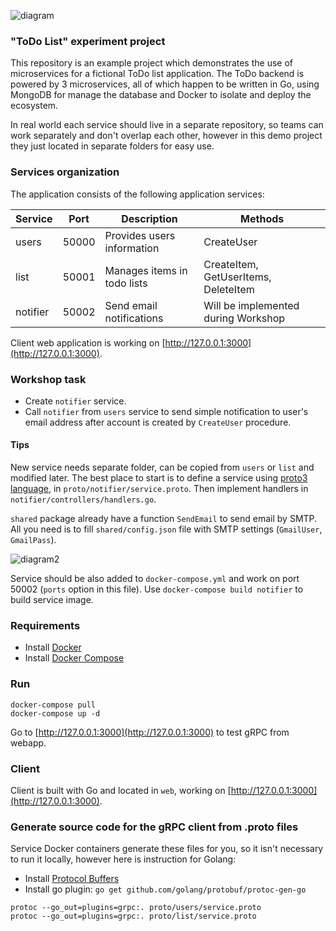 ![diagram](https://github.com/wizelineacademy/GoWorkshop/raw/master/diagram.png)

### "ToDo List" experiment project

This repository is an example project which demonstrates the use of microservices for a fictional ToDo list application. The ToDo backend is powered by 3 microservices, all of which happen to be written in Go, using MongoDB for manage the database and Docker to isolate and deploy the ecosystem.

In real world each service should live in a separate repository, so teams can work separately and don't overlap each other, however in this demo project they just located in separate folders for easy use.

### Services organization

The application consists of the following application services:

| Service  | Port  | Description                   | Methods                              |
|----------|-------|-------------------------------|--------------------------------------|
| users    | 50000 | Provides users information    | CreateUser                           |
| list     | 50001 | Manages items in todo lists   | CreateItem, GetUserItems, DeleteItem |
| notifier | 50002 | Send email notifications      | Will be implemented during Workshop  |

Client web application is working on [http://127.0.0.1:3000](http://127.0.0.1:3000).

### Workshop task

 - Create `notifier` service.
 - Call `notifier` from `users` service to send simple notification to user's email address after account is created by `CreateUser` procedure.

#### Tips

New service needs separate folder, can be copied from `users` or `list` and modified later. The best place to start is to define a service using [proto3 language](https://developers.google.com/protocol-buffers/docs/proto3), in `proto/notifier/service.proto`. Then implement handlers in `notifier/controllers/handlers.go`.

`shared` package already have a function `SendEmail` to send email by SMTP. All you need is to fill `shared/config.json` file with SMTP settings (`GmailUser`, `GmailPass`).

![diagram2](https://github.com/wizelineacademy/GoWorkshop/raw/master/diagram2.png)

Service should be also added to `docker-compose.yml` and work on port 50002 (`ports` option in this file). Use `docker-compose build notifier` to build service image.

### Requirements

 - Install [Docker](https://www.docker.com/get-docker)
 - Install [Docker Compose](https://docs.docker.com/compose/install)

### Run

```
docker-compose pull
docker-compose up -d
```

Go to [http://127.0.0.1:3000](http://127.0.0.1:3000) to test gRPC from webapp.

### Client

Client is built with Go and located in `web`, working on [http://127.0.0.1:3000](http://127.0.0.1:3000).

### Generate source code for the gRPC client from .proto files

Service Docker containers generate these files for you, so it isn't necessary to run it locally, however here is instruction for Golang:

 - Install [Protocol Buffers](https://github.com/google/protobuf/releases)
 - Install go plugin: `go get github.com/golang/protobuf/protoc-gen-go`

```
protoc --go_out=plugins=grpc:. proto/users/service.proto
protoc --go_out=plugins=grpc:. proto/list/service.proto
```
